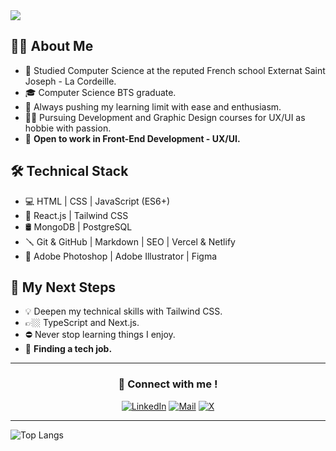 <img src="https://i.imgur.com/b7UNZRX.png" />

## 👨‍💻 About Me
- 🏫 Studied Computer Science at the reputed French school Externat Saint Joseph - La Cordeille.
- 🎓 Computer Science BTS graduate.
- 🧠 Always pushing my learning limit with ease and enthusiasm.
- ✍🏻 Pursuing Development and Graphic Design courses for UX/UI as hobbie with passion.
- 💼 **Open to work in Front-End Development - UX/UI.**

## 🛠️ Technical Stack
- 💻 HTML | CSS | JavaScript (ES6+)
- 🚀 React.js | Tailwind CSS
- 🛢️ MongoDB | PostgreSQL
- 🪛 Git & GitHub | Markdown | SEO | Vercel & Netlify
- 🎨 Adobe Photoshop | Adobe Illustrator | Figma

## 🎯 My Next Steps
- 💡 Deepen my technical skills with Tailwind CSS.
- 👉🏼 TypeScript and Next.js.
- ⛔ Never stop learning things I enjoy.
- 🤝 **Finding a tech job.**

---

<h3 align="center">📍 Connect with me !</h3>
<p align="center">
  <a href="https://www.linkedin.com/in/mcraylet/"><img alt="LinkedIn" src="https://img.shields.io/badge/LinkedIn-Maxime%20Raylet-blue?style=flat-square&logo=linkedin"></a>
  <a href="mailto:mcraylet@gmail.com"><img alt="Mail" src="https://img.shields.io/badge/Email-mcraylet@gmail.com-blue?style=flat-square&logo=gmail"></a>
  <a href="https://twitter.com/mcrcoding/"><img alt="X" src="https://img.shields.io/badge/Twitter%20(X)-mcrcoding-blue?style=flat-square&logo=x"></a>
</p>

---

![Top Langs](https://github-readme-stats.vercel.app/api/top-langs/?username=rayletmaxime&layout=compact)
